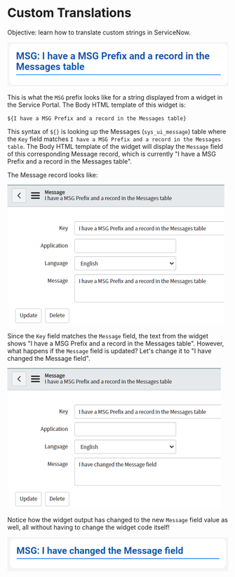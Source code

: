 # Custom Translations

Objective: learn how to translate custom strings in ServiceNow.

![MSG Prefix Service Portal example](/images/msg-prefix-example.png)

This is what the `MSG` prefix looks like for a string displayed from a widget in the Service Portal. The Body HTML template of this widget is:

```text
${I have a MSG Prefix and a record in the Messages table}
```

This syntax of `${}` is looking up the Messages (`sys_ui_message`) table where the `Key` field matches `I have a MSG Prefix and a record in the Messages table`. The Body HTML template of the widget will display the `Message` field of this corresponding Message record, which is currently "I have a MSG Prefix and a record in the Messages table".

The Message record looks like:

![MSG Prefix Messages record example](/images/msg-record-example.PNG)

Since the `Key` field matches the `Message` field, the text from the widget shows "I have a MSG Prefix and a record in the Messages table". However, what happens if the `Message` field is updated? Let's change it to "I have changed the Message field".

![MSG Prefix Messages record changed example](/images/msg-record-changed.PNG)

Notice how the widget output has changed to the new `Message` field value as well, all without having to change the widget code itself!

![MSG Prefix Service Portal changed example](/images/msg-prefix-changed.PNG)